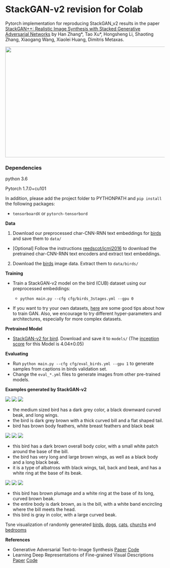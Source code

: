 # StackGAN-v2 revision for Colab

Pytorch implementation for reproducing StackGAN_v2 results in the paper [StackGAN++: Realistic Image Synthesis with Stacked Generative Adversarial Networks](https://arxiv.org/abs/1710.10916) by Han Zhang*, Tao Xu*, Hongsheng Li, Shaoting Zhang, Xiaogang Wang,   Xiaolei Huang, Dimitris Metaxas.

<img src="examples/framework.jpg" width="900px" height="350px"/>



### Dependencies
python 3.6

Pytorch 1.7.0+cu101

In addition, please add the project folder to PYTHONPATH and `pip install` the following packages:
- `tensorboardX` or `pytorch-tensorbord`


**Data**

1. Download our preprocessed char-CNN-RNN text embeddings for [birds](https://drive.google.com/open?id=0B3y_msrWZaXLT1BZdVdycDY5TEE) and save them to `data/`
  - [Optional] Follow the instructions [reedscot/icml2016](https://github.com/reedscot/icml2016) to download the pretrained char-CNN-RNN text encoders and extract text embeddings.
2. Download the [birds](http://www.vision.caltech.edu/visipedia/CUB-200-2011.html) image data. Extract them to `data/birds/`


**Training**

- Train a StackGAN-v2 model on the bird (CUB) dataset using our preprocessed embeddings:
  -  `python main.py --cfg cfg/birds_3stages.yml --gpu 0`

- If you want to try your own datasets, [here](https://github.com/soumith/ganhacks) are some good tips about how to train GAN. Also, we encourage to try different hyper-parameters and architectures, especially for more complex datasets.



**Pretrained Model**
- [StackGAN-v2 for bird](https://drive.google.com/open?id=1s5Yf3nFiXx0lltMFOiJWB6s1LP24RcwH). Download and save it to `models/` (The [inception score](https://github.com/hanzhanggit/StackGAN-inception-model) for this Model is 4.04±0.05)



**Evaluating**
- Run `python main.py --cfg cfg/eval_birds.yml --gpu 1` to generate samples from captions in birds validation set.
- Change the `eval_*.yml` files to generate images from other pre-trained models. 


**Examples generated by StackGAN-v2**

![](./models/birds_3stages/iteration210000/single_samples/valid/001.Black_footed_Albatross/Black_Footed_Albatross_0001_796111_256_sentence0.png)
![](./models/birds_3stages/iteration210000/single_samples/valid/001.Black_footed_Albatross/Black_Footed_Albatross_0001_796111_256_sentence1.png)
![](./models/birds_3stages/iteration210000/single_samples/valid/001.Black_footed_Albatross/Black_Footed_Albatross_0001_796111_256_sentence2.png)

- the medium sized bird has a dark grey color, a black downward curved beak, and long wings.
- the bird is dark grey brown with a thick curved bill and a flat shaped tail.
- bird has brown body feathers, white breast feathers and black beak

![](./models/birds_3stages/iteration210000/single_samples/valid/001.Black_footed_Albatross/Black_Footed_Albatross_0001_796111_256_sentence3.png)
![](./models/birds_3stages/iteration210000/single_samples/valid/001.Black_footed_Albatross/Black_Footed_Albatross_0001_796111_256_sentence4.png)
![](./models/birds_3stages/iteration210000/single_samples/valid/001.Black_footed_Albatross/Black_Footed_Albatross_0001_796111_256_sentence5.png)

- this bird has a dark brown overall body color, with a small white patch around the base of the bill.
- the bird has very long and large brown wings, as well as a black body and a long black beak.
- it is a type of albatross with black wings, tail, back and beak, and has a white ring at the base of its beak.

![](./models/birds_3stages/iteration210000/single_samples/valid/001.Black_footed_Albatross/Black_Footed_Albatross_0001_796111_256_sentence6.png)
![](./models/birds_3stages/iteration210000/single_samples/valid/001.Black_footed_Albatross/Black_Footed_Albatross_0001_796111_256_sentence7.png)
![](./models/birds_3stages/iteration210000/single_samples/valid/001.Black_footed_Albatross/Black_Footed_Albatross_0001_796111_256_sentence8.png)

- this bird has brown plumage and a white ring at the base of its long, curved brown beak.
- the entire body is dark brown, as is the bill, with a white band encircling where the bill meets the head.
- this bird is gray in color, with a large curved beak.

Tsne visualization of randomly generated [birds](https://github.com/hanzhanggit/StackGAN-v2/blob/master/examples/bird_res256_grid50x50.jpg), [dogs](https://github.com/hanzhanggit/StackGAN-v2/blob/master/examples/dog_res256_grid50x50.jpg), [cats](https://github.com/hanzhanggit/StackGAN-v2/blob/master/examples/cat_res256_grid50x50.jpg), [churchs](https://github.com/hanzhanggit/StackGAN-v2/blob/master/examples/church_res256_grid50x50.jpg) and [bedrooms](https://github.com/hanzhanggit/StackGAN-v2/blob/master/examples/bedroom_res256_grid50x50.jpg)



**References**

- Generative Adversarial Text-to-Image Synthesis [Paper](https://arxiv.org/abs/1605.05396) [Code](https://github.com/reedscot/icml2016)
- Learning Deep Representations of Fine-grained Visual Descriptions [Paper](https://arxiv.org/abs/1605.05395) [Code](https://github.com/reedscot/cvpr2016)

